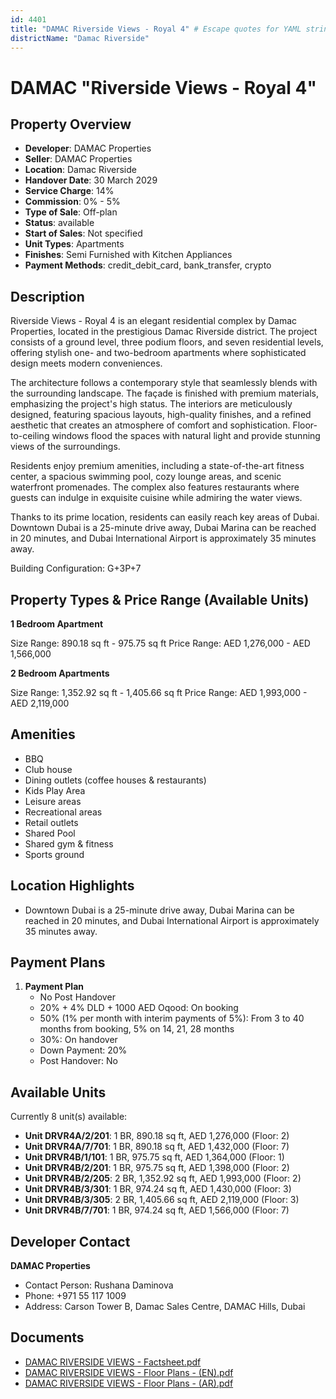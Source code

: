 ```yaml
---
id: 4401
title: "DAMAC Riverside Views - Royal 4" # Escape quotes for YAML string
districtName: "Damac Riverside"
---
```


# DAMAC "Riverside Views - Royal 4"

## Property Overview
- **Developer**: DAMAC Properties
- **Seller**: DAMAC Properties
- **Location**: Damac Riverside
- **Handover Date**: 30 March 2029
- **Service Charge**: 14%
- **Commission**: 0% - 5%
- **Type of Sale**: Off-plan
- **Status**: available
- **Start of Sales**: Not specified
- **Unit Types**: Apartments
- **Finishes**: Semi Furnished with Kitchen Appliances
- **Payment Methods**: credit_debit_card, bank_transfer, crypto

## Description
Riverside Views - Royal 4 is an elegant residential complex by Damac Properties, located in the prestigious Damac Riverside district. The project consists of a ground level, three podium floors, and seven residential levels, offering stylish one- and two-bedroom apartments where sophisticated design meets modern conveniences.

The architecture follows a contemporary style that seamlessly blends with the surrounding landscape. The façade is finished with premium materials, emphasizing the project's high status. The interiors are meticulously designed, featuring spacious layouts, high-quality finishes, and a refined aesthetic that creates an atmosphere of comfort and sophistication. Floor-to-ceiling windows flood the spaces with natural light and provide stunning views of the surroundings.

Residents enjoy premium amenities, including a state-of-the-art fitness center, a spacious swimming pool, cozy lounge areas, and scenic waterfront promenades. The complex also features restaurants where guests can indulge in exquisite cuisine while admiring the water views.

Thanks to its prime location, residents can easily reach key areas of Dubai. Downtown Dubai is a 25-minute drive away, Dubai Marina can be reached in 20 minutes, and Dubai International Airport is approximately 35 minutes away.

Building Configuration: G+3P+7

## Property Types & Price Range (Available Units)
**1 Bedroom Apartment**

Size Range: 890.18 sq ft - 975.75 sq ft
Price Range: AED 1,276,000 - AED 1,566,000

**2 Bedroom Apartments**

Size Range: 1,352.92 sq ft - 1,405.66 sq ft
Price Range: AED 1,993,000 - AED 2,119,000

## Amenities
- BBQ
- Club house
- Dining outlets  (coffee houses & restaurants)
- Kids Play Area
- Leisure areas
- Recreational areas
- Retail outlets
- Shared Pool
- Shared gym & fitness
- Sports ground

## Location Highlights
- Downtown Dubai is a 25-minute drive away, Dubai Marina can be reached in 20 minutes, and Dubai International Airport is approximately 35 minutes away.

## Payment Plans
1. **Payment Plan**
   - No Post Handover
   - 20% + 4% DLD + 1000 AED Oqood: On booking
   - 50% (1% per month with interim payments of 5%): From 3 to 40 months from booking, 5% on 14, 21, 28 months
   - 30%: On handover
   - Down Payment: 20%
   - Post Handover: No

## Available Units
Currently 8 unit(s) available:
- **Unit DRVR4A/2/201**: 1 BR, 890.18 sq ft, AED 1,276,000 (Floor: 2)
- **Unit DRVR4A/7/701**: 1 BR, 890.18 sq ft, AED 1,432,000 (Floor: 7)
- **Unit DRVR4B/1/101**: 1 BR, 975.75 sq ft, AED 1,364,000 (Floor: 1)
- **Unit DRVR4B/2/201**: 1 BR, 975.75 sq ft, AED 1,398,000 (Floor: 2)
- **Unit DRVR4B/2/205**: 2 BR, 1,352.92 sq ft, AED 1,993,000 (Floor: 2)
- **Unit DRVR4B/3/301**: 1 BR, 974.24 sq ft, AED 1,430,000 (Floor: 3)
- **Unit DRVR4B/3/305**: 2 BR, 1,405.66 sq ft, AED 2,119,000 (Floor: 3)
- **Unit DRVR4B/7/701**: 1 BR, 974.24 sq ft, AED 1,566,000 (Floor: 7)

## Developer Contact
**DAMAC Properties**
- Contact Person: Rushana Daminova
- Phone: +971 55 117 1009
- Address: Carson Tower B, Damac Sales Centre, DAMAC Hills, Dubai

## Documents
- [DAMAC RIVERSIDE VIEWS - Factsheet.pdf](https://cdn.geniemap.net/2025/01/28/vsHzQ0eHucLItSIzTtU2Uf5A6TGYO9PopUJalXcy.pdf)
- [DAMAC RIVERSIDE VIEWS - Floor Plans - (EN).pdf](https://cdn.geniemap.net/2025/01/28/5oeGDoz5mvWfHeNXotPPA91xTrUrPQQYJbSPYyxc.pdf)
- [DAMAC RIVERSIDE VIEWS - Floor Plans - (AR).pdf](https://cdn.geniemap.net/2025/02/10/dSNlraBjlo4KuuOMzLMz78ZkWBZYyoEkLsOtLBCg.pdf)
